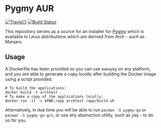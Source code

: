 # Pygmy AUR

[![TravisCI](https://travis-ci.org/fubarhouse/pygmy-go.pkgbuild.svg?branch=main)](https://travis-ci.org/fubarhouse/pygmy-go.pkgbuild)
[![Build Status](https://github.com/fubarhouse/pygmy-go.pkgbuild/actions/workflows/workflows.yml/badge.svg)](https://github.com/fubarhouse/pygmy-go.pkgbuild/actions/workflows/workflows.yml)

This repository serves as a source for an installer for [Pygmy](https://github.com/fubarhouse/pygmy-go) which is available to Linux distributions which are derived from Arch - such as Manjaro.

## Usage

A Dockerfile has been provided so you can use `makepkg` on any platform, and you are able to generate a copy locally after building the Docker image using a script provided.

```shell script
# To build the applications:
docker build -t archtest .
# To make a copy of the applications locally:
docker run -it -v $PWD:/app archtest /app/build.sh
```

Alternatively, in  due time you will be able to run `pacman -S pygmy-go` or `pacman -S pygmy-go-git`, or use any abstraction utility, such as yay - to do so for you.
